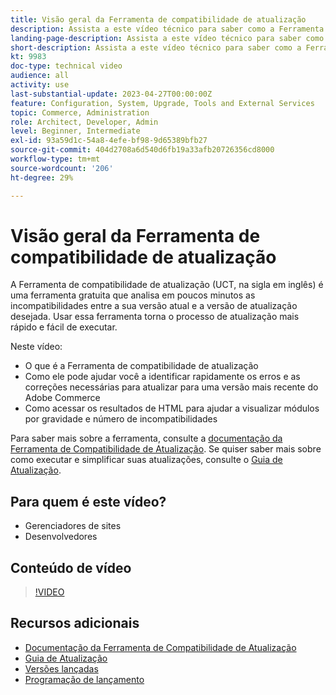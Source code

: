 ```yaml
---
title: Visão geral da Ferramenta de compatibilidade de atualização
description: Assista a este vídeo técnico para saber como a Ferramenta de compatibilidade de atualização pode tornar sua próxima atualização mais fácil, barata e rápida.
landing-page-description: Assista a este vídeo técnico para saber como a Ferramenta de compatibilidade de atualização pode tornar sua próxima atualização mais fácil, barata e rápida.
short-description: Assista a este vídeo técnico para saber como a Ferramenta de compatibilidade de atualização pode tornar sua próxima atualização mais fácil, barata e rápida.
kt: 9983
doc-type: technical video
audience: all
activity: use
last-substantial-update: 2023-04-27T00:00:00Z
feature: Configuration, System, Upgrade, Tools and External Services
topic: Commerce, Administration
role: Architect, Developer, Admin
level: Beginner, Intermediate
exl-id: 93a59d1c-54a8-4efe-bf98-9d65389bfb27
source-git-commit: 404d2708a6d540d6fb19a33afb20726356cd8000
workflow-type: tm+mt
source-wordcount: '206'
ht-degree: 29%

---
```


# Visão geral da Ferramenta de compatibilidade de atualização

A Ferramenta de compatibilidade de atualização (UCT, na sigla em inglês) é uma ferramenta gratuita que analisa em poucos minutos as incompatibilidades entre a sua versão atual e a versão de atualização desejada. Usar essa ferramenta torna o processo de atualização mais rápido e fácil de executar.

Neste vídeo:

- O que é a Ferramenta de compatibilidade de atualização
- Como ele pode ajudar você a identificar rapidamente os erros e as correções necessárias para atualizar para uma versão mais recente do Adobe Commerce
- Como acessar os resultados de HTML para ajudar a visualizar módulos por gravidade e número de incompatibilidades

Para saber mais sobre a ferramenta, consulte a [documentação da Ferramenta de Compatibilidade de Atualização](https://experienceleague.adobe.com/docs/commerce-operations/upgrade-guide/upgrade-compatibility-tool/overview.html?lang=en). Se quiser saber mais sobre como executar e simplificar suas atualizações, consulte o [Guia de Atualização](https://experienceleague.adobe.com/docs/commerce-operations/upgrade-guide/overview.html).

## Para quem é este vídeo?

- Gerenciadores de sites
- Desenvolvedores

## Conteúdo de vídeo

>[!VIDEO](https://video.tv.adobe.com/v/341245?quality=12&learn=on)

## Recursos adicionais

- [Documentação da Ferramenta de Compatibilidade de Atualização](https://experienceleague.adobe.com/docs/commerce-operations/upgrade-guide/upgrade-compatibility-tool/overview.html?lang=en)
- [Guia de Atualização](https://experienceleague.adobe.com/docs/commerce-operations/upgrade-guide/overview.html)
- [Versões lançadas](https://experienceleague.adobe.com/docs/commerce-operations/release/versions.html)
- [Programação de lançamento](https://experienceleague.adobe.com/docs/commerce-operations/release/planning/schedule.html)
